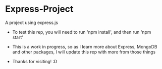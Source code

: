 # Express-Project
A project using express.js

- To test this rep, you will need to run 'npm install', and then run 'npm start'

- This is a work in progress, so as I learn more about Express, MongoDB and other packages, I will update this rep with more from those things

- Thanks for visiting! :D
